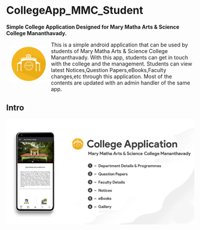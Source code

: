 # CollegeApp_MMC_Student
**Simple College Application Designed for Mary Matha Arts & Science College Mananthavady.**

<img src="Screenshots/MMC_Student_logo.png" align="left"
width="100"
    hspace="10" vspace="10">

This is a simple android application that can be used by students of Mary Matha Arts & Science College Mananthavady. With this app, students can get in touch with the college and the management. Students can view latest Notices,Question Papers,eBooks,Faculty changes,etc through this application. Most of the contents are updated with an admin handler of the same app.
<br>

## Intro
<img src="Screenshots/MMC_Student_Intro.png">
